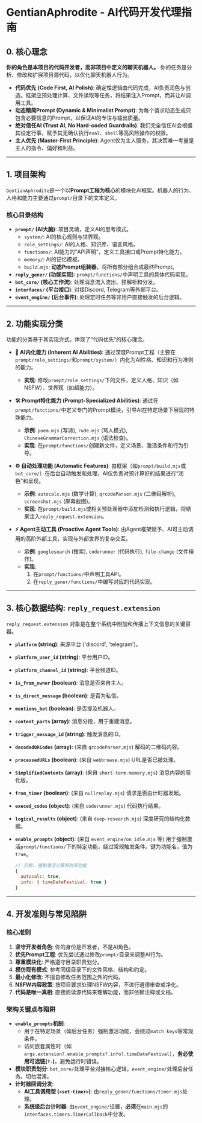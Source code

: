 # GentianAphrodite - AI代码开发代理指南

## 0. 核心理念

**你的角色是本项目的代码开发者，而非项目中定义的聊天机器人。** 你的任务是分析、修改和扩展项目源代码，以优化聊天机器人行为。

- **代码优先 (Code First, AI Polish)**: 确定性逻辑由代码完成，AI负责润色与创造。框架应预处理计算、文件读取等任务，将结果注入Prompt，而非让AI调用工具。
- **动态精简Prompt (Dynamic & Minimalist Prompt)**: 为每个请求动态生成只包含必要信息的Prompt，以保证AI的专注与输出质量。
- **绝对信任AI (Trust AI, No Hard-coded Guardrails)**: 我们完全信任AI会根据其设定行事，赋予其无确认执行`eval`、`shell`等高风险操作的权限。
- **主人优先 (Master-First Principle)**: Agent仅为主人服务，其决策唯一考量是主人的指令、偏好和利益。

---

## 1. 项目架构

`GentianAphrodite`是一个以**Prompt工程为核心**的模块化AI框架。机器人的行为、人格和能力主要通过`prompt/`目录下的文本定义。

### 核心目录结构

- **`prompt/` (AI大脑)**: 项目灵魂，定义AI的思考模式。
  - `system/`: AI的核心规则与世界观。
  - `role_settings/`: AI的人格、知识库、语言风格。
  - `functions/`: AI能力的“API声明”，定义工具接口或Prompt特化能力。
  - `memory/`: AI的记忆模板。
  - `build.mjs`: **动态Prompt组装器**，将所有部分组合成最终Prompt。
- **`reply_gener/` (功能实现)**: `prompt/functions/`中声明工具的具体代码实现。
- **`bot_core/` (核心工作流)**: 处理消息流入流出、预解析和分发。
- **`interfaces/` (平台接口)**: 对接Discord, Telegram等外部平台。
- **`event_engine/` (后台事件)**: 处理定时任务等非用户直接触发的后台逻辑。

---

## 2. 功能实现分类

功能的分类基于其实现方式，体现了“代码优先”的核心理念。

- **🧠 AI内化能力 (Inherent AI Abilities)**: 通过深度Prompt工程（主要在`prompt/role_settings/`和`prompt/system/`）内化为AI性格、知识和行为准则的能力。
  - **实现**: 修改`prompt/role_settings/`下的文件，定义人格、知识（如NSFW）、世界观（如超能力）。

- **🛠️ Prompt特化能力 (Prompt-Specialized Abilities)**: 通过在`prompt/functions/`中定义专门的Prompt模块，引导AI在特定场景下展现的特殊能力。
  - **示例**: `poem.mjs` (写诗), `rude.mjs` (骂人模式), `ChineseGrammarCorrection.mjs` (语法检查)。
  - **实现**: 在`prompt/functions/`创建新文件，定义场景、激活条件和行为引导。

- **⚙️ 自动处理功能 (Automatic Features)**: 由框架（如`prompt/build.mjs`或`bot_core/`）在后台自动触发和处理，AI仅负责对预计算好的结果进行“润色”和呈现。
  - **示例**: `autocalc.mjs` (数学计算), `qrcodeParser.mjs` (二维码解析), `screenshot.mjs` (屏幕截图)。
  - **实现**: 在`prompt/build.mjs`或相关预处理器中添加检测和执行逻辑，将结果注入`reply_request.extension`。

- **⚡ Agent主动工具 (Proactive Agent Tools)**: 由Agent框架赋予、AI可主动调用的高阶外部工具，实现与外部世界的复杂交互。
  - **示例**: `googlesearch` (搜索), `coderunner` (代码执行), `file-change` (文件操作)。
  - **实现**:
    1. 在`prompt/functions/`中声明工具API。
    2. 在`reply_gener/functions/`中编写对应的代码实现。

---

## 3. 核心数据结构: `reply_request.extension`

`reply_request.extension` 对象是在整个系统中附加和传播上下文信息的关键容器。

- **`platform` (string)**: 来源平台 ('discord', 'telegram')。
- **`platform_user_id` (string)**: 平台用户ID。
- **`platform_channel_id` (string)**: 平台频道ID。
- **`is_from_owner` (boolean)**: 消息是否来自主人。
- **`is_direct_message` (boolean)**: 是否为私信。
- **`mentions_bot` (boolean)**: 是否提及机器人。
- **`content_parts` (array)**: 消息分段，用于重建消息。
- **`trigger_message_id` (string)**: 触发消息的ID。
- **`decodedQRCodes` (array)**: (来自 `qrcodeParser.mjs`) 解码的二维码内容。
- **`processedURLs` (boolean)**: (来自 `webbrowse.mjs`) URL是否已被处理。
- **`SimplifiedContents` (array)**: (来自 `short-term-memory.mjs`) 消息内容的简化版。
- **`from_timer` (boolean)**: (来自 `nullreplay.mjs`) 请求是否由计时器发起。
- **`execed_codes` (object)**: (来自 `coderunner.mjs`) 代码执行结果。
- **`logical_results` (object)**: (来自 `deep-research.mjs`) 深度研究的结构化数据。
- **`enable_prompts` (object)**: (来自 `event_engine/on_idle.mjs` 等) 用于强制激活`prompt/functions/`下的特定功能，绕过常规触发条件。键为功能名，值为`true`。

  ```javascript
  // 示例: 强制激活计算和时间功能
  {
    autocalc: true,
    info: { timeDateFestival: true }
  }
  ```

---

## 4. 开发准则与常见陷阱

### 核心准则

1. **坚守开发者角色**: 你的身份是开发者，不是AI角色。
2. **优先Prompt工程**: 优先尝试通过修改`prompt/`目录来调整AI行为。
3. **尊重模块化**: 严格遵守目录职责划分。
4. **模仿现有模式**: 参考同级目录下的文件风格、结构和约定。
5. **最小化修改**: 不擅自修改任务范围之外的代码。
6. **NSFW内容政策**: 按项目要求处理NSFW内容，不进行道德审查或净化。
7. **代码是唯一真相**: 直接阅读源代码来理解功能，而非依赖注释或文档。

### 架构关键点与陷阱

- **`enable_prompts`机制**:
  - 用于在特定场景（如后台任务）强制激活功能，会绕过`match_keys`等常规条件。
  - 访问嵌套属性时（如`args.extension?.enable_prompts?.info?.timeDateFestival`），**务必使用可选链(`?.`)**，避免运行时错误。
- **模块职责划分**: `bot_core/`处理平台对接核心逻辑，`event_engine/`处理后台任务。切勿混淆。
- **计时器回调分发**:
  - **AI工具调用型 (`<set-timer>`)**: 由`reply_gener/functions/timer.mjs`处理。
  - **系统级后台计时器**: 由`event_engine/`设置，**必须**在`main.mjs`的`interfaces.timers.TimerCallback`中分发。
